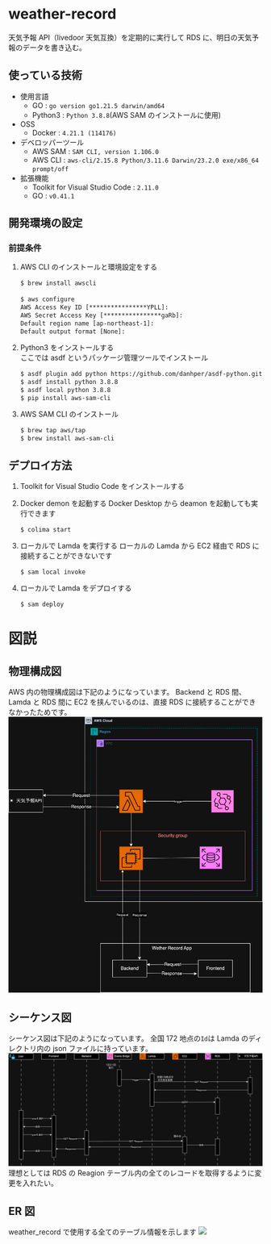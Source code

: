 # weather-record

天気予報 API（livedoor 天気互換）を定期的に実行して RDS に、明日の天気予報のデータを書き込む。

## 使っている技術

- 使用言語
  - GO : `go version go1.21.5 darwin/amd64`
  - Python3 : `Python 3.8.8`(AWS SAM のインストールに使用)
- OSS
  - Docker : `4.21.1 (114176)`
- デベロッパーツール
  - AWS SAM : `SAM CLI, version 1.106.0`
  - AWS CLI : `aws-cli/2.15.8 Python/3.11.6 Darwin/23.2.0 exe/x86_64 prompt/off`
- 拡張機能
  - Toolkit for Visual Studio Code : `2.11.0`
  - GO : `v0.41.1`

## 開発環境の設定

### 前提条件

1.  AWS CLI のインストールと環境設定をする

    ```shell
    $ brew install awscli

    $ aws configure
    AWS Access Key ID [****************YPLL]:
    AWS Secret Access Key [****************gaRb]:
    Default region name [ap-northeast-1]:
    Default output format [None]:
    ```

2.  Python3 をインストールする  
    ここでは asdf というパッケージ管理ツールでインストール

    ```shell
    $ asdf plugin add python https://github.com/danhper/asdf-python.git
    $ asdf install python 3.8.8
    $ asdf local python 3.8.8
    $ pip install aws-sam-cli
    ```

3.  AWS SAM CLI のインストール

    ```shell
    $ brew tap aws/tap
    $ brew install aws-sam-cli
    ```

## デプロイ方法

1. Toolkit for Visual Studio Code をインストールする
2. Docker demon を起動する
   Docker Desktop から deamon を起動しても実行できます

   ```shell
   $ colima start
   ```

3. ローカルで Lamda を実行する
   ローカルの Lamda から EC2 経由で RDS に接続することができないです

   ```shell
   $ sam local invoke
   ```

4. ローカルで Lamda をデプロイする

   ```shell
   $ sam deploy
   ```

# 図説

## 物理構成図

AWS 内の物理構成図は下記のようになっています。
Backend と RDS 間、Lamda と RDS 間に EC2 を挟んでいるのは、直接 RDS に接続することができなかったためです。
![](diagram/物理構成図_weather_record.drawio.png)

## シーケンス図

シーケンス図は下記のようになっています。
全国 172 地点の`Id`は Lamda のディレクトリ内の json ファイルに持っています。
![](diagram/シーケンス図_weather_record.drawio.png)
理想としては RDS の Reagion テーブル内の全てのレコードを取得するように変更を入れたい。

## ER 図

weather_record で使用する全てのテーブル情報を示します
![](diagram/ER図_weather_record.drawio.png)
